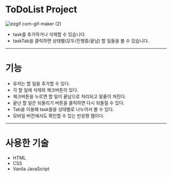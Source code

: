 # ToDoList Project

![ezgif com-gif-maker (2)](https://user-images.githubusercontent.com/98025141/181876820-d2ef55c1-bece-47f4-851b-908c7ec74ad2.gif)

- task를 추가하거나 삭제할 수 있습니다.
- taskTab을 클릭하면 상태별(모두/진행중/끝남) 할 일들을 볼 수 있습니다.

---

# 기능

- 유저는 할 일을 추가할 수 있다.
- 각 할 일에 삭제와 체크버튼이 있다.
- 체크버튼을 누르면 할 일이 끝남으로 처리되고 밑줄이 쳐진다.
- 끝난 할 일은 되돌리기 버튼을 클릭하면 다시 되돌릴 수 있다.
- Tab을 이용해 task들을 상태별로 나누어서 볼 수 있다.
- 모바일 버전에서도 확인할 수 있는 반응형 웹이다.

---

# 사용한 기술

- HTML
- CSS
- Vanila JavaScript
